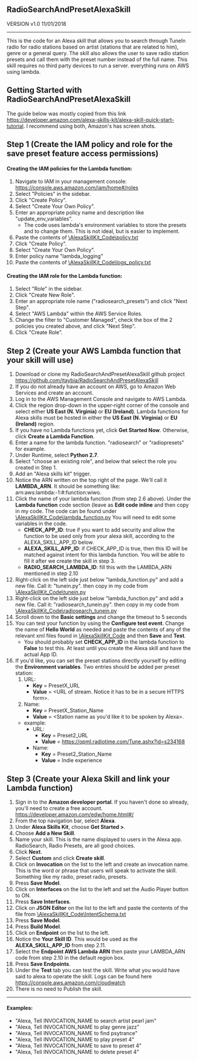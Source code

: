 ## RadioSearchAndPresetAlexaSkill

VERSION v1.0 11/01/2018

***********************************

This is the code for an Alexa skill that allows you to search through TuneIn radio for radio stations based on artist (stations that are related to him), genre or a general query.
The skill also allows the user to save radio station presets and call them with the preset number instead of the full name.
This skill requires no third party devices to run a server. everything runs on AWS using lambda.

## Getting Started with RadioSearchAndPresetAlexaSkill

The guide below was mostly copied from this link https://developer.amazon.com/alexa-skills-kit/alexa-skill-quick-start-tutorial. I recommend using both, Amazon's has screen shots.

## Step 1 (Create the IAM policy and role for the save preset feature access permissions)

#### Creating the IAM policies for the Lambda function:

1. Navigate to IAM in your management console: https://console.aws.amazon.com/iam/home#/roles
2. Select "Policies" in the sidebar.
3. Click "Create Policy".
4. Select "Create Your Own Policy".
5. Enter an appropriate policy name and description like "update_env_variables".
    * The code uses lambda's environment variables to store the presets and to change them. This is not ideal, but is easier to implement.
6. Paste the contents of [\AlexaSkillKit_Code\policy.txt](https://github.com/itaybia/RadioSearchAndPresetAlexaSkill/blob/master/AlexaSkillKit_Code/policy.txt)
7. Click "Create Policy".
8. Select "Create Your Own Policy".
9. Enter policy name "lambda_logging"
10. Paste the contents of [\AlexaSkillKit_Code\logs_policy.txt](https://github.com/itaybia/RadioSearchAndPresetAlexaSkill/blob/master/AlexaSkillKit_Code/logs_policy.txt)

#### Creating the IAM role for the Lambda function:
1. Select "Role" in the sidebar.
2. Click "Create New Role".
3. Enter an appropriate role name ("radiosearch_presets") and click "Next Step".
4. Select "AWS Lambda" within the AWS Service Roles.
5. Change the filter to "Customer Managed", check the box of the 2 policies you created above, and click "Next Step".
6. Click "Create Role".


## Step 2 (Create your AWS Lambda function that your skill will use)

1. Download or clone my RadioSearchAndPresetAlexaSkill github project https://github.com/itaybia/RadioSearchAndPresetAlexaSkill
2. If you do not already have an account on AWS, go to Amazon Web Services and create an account.
3. Log in to the AWS Management Console and navigate to AWS Lambda.
4. Click the region drop-down in the upper-right corner of the console and select either **US East (N. Virginia)** or **EU (Ireland)**.
Lambda functions for Alexa skills must be hosted in either the **US East (N. Virginia)** or **EU (Ireland)** region.
5. If you have no Lambda functions yet, click **Get Started Now**. Otherwise, click **Create a Lambda Function**.
6. Enter a name for the lambda function. "radiosearch" or "radiopresets" for example.
7. Under Runtime, select **Python 2.7**.
8. Select "choose an existing role", and below that select the role you created in Step 1.
9. Add an "Alexa skills kit" trigger.
10. Notice the ARN written on the top right of the page. We'll call it **LAMBDA_ARN**. It should be something like: arn:aws:lambda:<zone>-1:#:function:wiwo.
11. Click the name of your lambda function (from step 2.6 above). Under the **Lambda function** code section (leave as **Edit code inline** and then copy in my code.
The code can be found under [\AlexaSkillKit_Code\lambda_function.py](https://github.com/itaybia/RadioSearchAndPresetAlexaSkill/blob/master/AlexaSkillKit_Code/lambda_function.py)
You will need to edit some variables in the code.
    * **CHECK_APP_ID**: true if you want to add security and allow the function to be used only from your alexa skill, according to the ALEXA_SKILL_APP_ID below.
    * **ALEXA_SKILL_APP_ID**: if CHECK_APP_ID is true, then this ID will be matched against intent for this lambda function. You will be able to fill it after we create the skill in step 3.
    * **RADIO_SEARCH_LAMBDA_ID**: fill this with the LAMBDA_ARN mentioned in step 2.10
12. Right-click on the left side just below "lambda_function.py" and add a new file. Call it: "tunein.py". then copy in my code from
 [\AlexaSkillKit_Code\tunein.py](https://github.com/itaybia/RadioSearchAndPresetAlexaSkill/blob/master/AlexaSkillKit_Code/tunein.py)
13. Right-click on the left side just below "lambda_function.py" and add a new file. Call it: "radiosearch_tunein.py". then copy in my code from
 [\AlexaSkillKit_Code\radiosearch_tunein.py](https://github.com/itaybia/RadioSearchAndPresetAlexaSkill/blob/master/AlexaSkillKit_Code/radiosearch_tunein.py)
14. Scroll down to the **Basic settings** and change the timeout to 5 seconds
15. You can test your function by using the **Configure test event**. Change the name of **Hello World** as needed and paste the contents of any of the relevant xml files found in [\AlexaSkillKit_Code](https://github.com/itaybia/RadioSearchAndPresetAlexaSkill/blob/master/AlexaSkillKit_Code) and then **Save** and **Test**.
    * You should probably set **CHECK_APP_ID** in the lambda function to **False** to test this. At least until you create the Alexa skill and have the actual App ID.
16. If you'd like, you can set the preset stations directly yourself by editing the **Environment variables**. Two entries should be added per preset station:
    1. URL:
        * **Key** = PresetX_URL
        * **Value** = \<URL of stream. Notice it has to be in a secure HTTPS form\>.
    2. Name:
        * **Key** = PresetX_Station_Name
        * **Value** = \<Station name as you'd like it to be spoken by Alexa\>.
    * example:
        * URL:
            * **Key** = Preset2_URL
            * **Value** = https://opml.radiotime.com/Tune.ashx?id=s234168
        * Name:
            * **Key** = Preset2_Station_Name
            * **Value** = Indie experience


## Step 3 (Create your Alexa Skill and link your Lambda function)

1. Sign in to the **Amazon developer portal**. If you haven't done so already, you'll need to create a free account. https://developer.amazon.com/edw/home.html#/
2. From the top navigation bar, select **Alexa**.
3. Under **Alexa Skills Kit**, choose **Get Started >**.
4. Choose **Add a New Skill**.
5. Name your skill. This is the name displayed to users in the Alexa app. RadioSearch, Radio Presets, are all good choices.
6. Click **Next**.
7. Select **Custom** and click **Create skill**.
8. Click on **Invocation** on the list to the left and create an invocation name. This is the word or phrase that users will speak to activate the skill. Something like my radio, preset radio, presets.
9. Press **Save Model**.
10. Click on **Interfaces** on the list to the left and set the Audio Player button to ON.
11. Press **Save Interfaces**.
12. Click on **JSON Editor** on the list to the left and paste the contents of the file from [\AlexaSkillKit_Code\IntentSchema.txt](https://github.com/itaybia/RadioSearchAndPresetAlexaSkill/blob/master/AlexaSkillKit_Code/IntentSchema.txt)
13. Press **Save Model**.
14. Press **Build Model**.
15. Click on **Endpoint** on the list to the left.
16. Notice the **Your Skill ID**. This would be used as the **ALEXA_SKILL_APP_ID** from step 2.11.
17. Select the **Endpoint AWS Lambda ARN** then paste your LAMBDA_ARN code from step 2.10 in the default region box.
18. Press **Save Endpoints**.
19. Under the **Test** tab you can test the skill. Write what you would have said to alexa to operate the skill. Logs can be found here https://console.aws.amazon.com/cloudwatch
20. There is no need to Publish the skill.


************
#### Examples:

* "Alexa, Tell INVOCATION_NAME to search artist pearl jam"
* "Alexa, Tell INVOCATION_NAME to play genre jazz"
* "Alexa, Tell INVOCATION_NAME to find psytrance"
* "Alexa, Tell INVOCATION_NAME to play preset 4"
* "Alexa, Tell INVOCATION_NAME to save to preset 4"
* "Alexa, Tell INVOCATION_NAME to delete preset 4"
